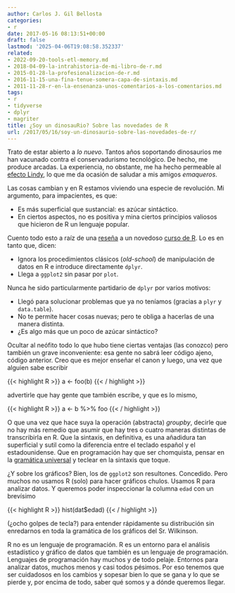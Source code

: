 ```yaml
---
author: Carlos J. Gil Bellosta
categories:
- r
date: 2017-05-16 08:13:51+00:00
draft: false
lastmod: '2025-04-06T19:08:58.352337'
related:
- 2022-09-20-tools-etl-memory.md
- 2018-04-09-la-intrahistoria-de-mi-libro-de-r.md
- 2015-01-28-la-profesionalizacion-de-r.md
- 2016-11-15-una-fina-tenue-somera-capa-de-sintaxis.md
- 2011-11-28-r-en-la-ensenanza-unos-comentarios-a-los-comentarios.md
tags:
- r
- tidyverse
- dplyr
- magriter
title: ¿Soy un dinosauRio? Sobre las novedades de R
url: /2017/05/16/soy-un-dinosaurio-sobre-las-novedades-de-r/
---
```


Trato de estar abierto a _lo nuevo_. Tantos años soportando dinosaurios me han vacunado contra el conservadurismo tecnológico. De hecho, me produce arcadas. La experiencia, no obstante, me ha hecho permeable al [efecto Lindy](https://en.wikipedia.org/wiki/Lindy_effect), lo que me da ocasión de saludar a mis amigos _emaqueros_.

Las cosas cambian y en R estamos viviendo una especie de revolución. Mi argumento, para impacientes, es que:

 * Es más superficial que sustancial: es azúcar sintáctico.
 * En ciertos aspectos, no es positiva y mina ciertos principios valiosos que hicieron de R un lenguaje popular.

Cuento todo esto a raíz de una [reseña](http://blog.revolutionanalytics.com/2017/05/technical-foundations-of-informatics.html) a un novedoso [curso de R](https://info201-s17.github.io/book/index.html). Lo es en tanto que, dicen:

* Ignora los procedimientos clásicos (_old-school_) de manipulación de datos en R e introduce directamente `dplyr`.
* Llega a `ggplot2` sin pasar por `plot`.

Nunca he sido particularmente partidario de `dplyr` por varios motivos:

* Llegó para solucionar problemas que ya no teníamos (gracias a `plyr` y `data.table`).
* No te permite hacer cosas nuevas; pero te obliga a hacerlas de una manera distinta.
* ¿Es algo más que un poco de azúcar sintáctico?

Ocultar al neófito todo lo que hubo tiene ciertas ventajas (las conozco) pero también un grave inconveniente: esa gente no sabrá leer código ajeno, código anterior. Creo que es mejor enseñar el canon y luego, una vez que alguien sabe escribir

{{< highlight R >}}
a <- foo(b)
{{< / highlight >}}

advertirle que hay gente que también escribe, y que es lo mismo,

{{< highlight R >}}
a <- b %>% foo
{{< / highlight >}}

O que una vez que hace suya la operación (abstracta) _groupby_, decirle que no hay más remedio que asumir que hay tres o cuatro maneras distintas de transcribirla en R. Que la sintaxis, en definitiva, es una añadidura tan superficial y sutil como la diferencia entre el teclado español y el estadounidense. Que en programación hay que ser chomquista, pensar en la [gramática universal](https://en.wikipedia.org/wiki/Universal_grammar) y teclear en la sintaxis que toque.

¿Y sobre los gráficos? Bien, los de `ggplot2` son resultones. Concedido. Pero muchos no usamos R (solo) para hacer gráficos chulos. Usamos R para analizar datos. Y queremos poder inspeccionar la columna `edad` con un brevísimo

{{< highlight R >}}
hist(dat$edad)
{{< / highlight >}}

(¿ocho golpes de tecla?) para entender rápidamente su distribución sin enredarnos en toda la gramática de los gráficos del Sr. Wilkinson.

R no es un lenguaje de programación. R es un entorno para el análisis estadístico y gráfico de datos que también es un lenguaje de programación. Lenguajes de programación hay muchos y de todo pelaje. Entornos para analizar datos, muchos menos y casi todos pésimos. Por eso tenemos que ser cuidadosos en los cambios y sopesar bien lo que se gana y lo que se pierde y, por encima de todo, saber qué somos y a dónde queremos llegar.